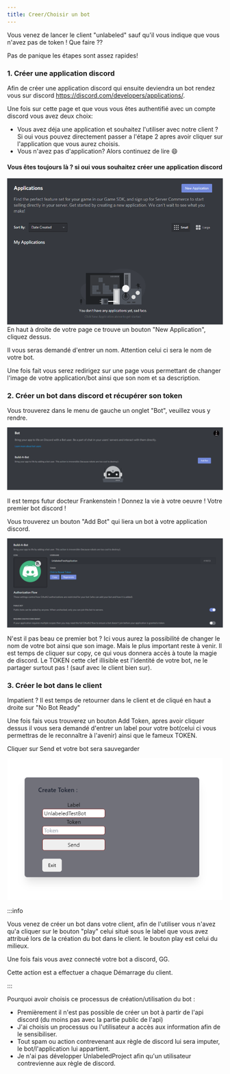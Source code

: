 ```yaml
---
title: Creer/Choisir un bot
---
```


Vous venez de lancer le client "unlabeled" sauf qu'il vous indique que vous n'avez pas de token ! Que faire ??

Pas de panique les étapes sont assez rapides!

### 1. Créer une application discord

Afin de créer une application discord qui ensuite deviendra un bot rendez vous sur discord <https://discord.com/developers/applications/>.

Une fois sur cette page et que vous vous êtes authentifié avec un compte discord vous avez deux choix:

- Vous avez déja une application et souhaitez l'utiliser avec notre client ? Si oui vous pouvez directement passer a l'étape 2 apres avoir cliquer sur l'application que vous aurez choisis.
- Vous n'avez pas d'application? Alors continuez de lire 😄

#### Vous êtes toujours là ? si oui vous souhaitez créer une application discord

![newApp](/img/newApp.png)
En haut à droite de votre page ce trouve un bouton "New Application", cliquez dessus.

Il vous seras demandé d'entrer un nom. Attention celui ci sera le nom de votre bot.

Une fois fait vous serez redirigez sur une page vous permettant de changer l'image de votre application/bot ainsi que son nom et sa description.

### 2. Créer un bot dans discord et récupérer son token

Vous trouverez dans le menu de gauche un onglet "Bot", veuillez vous y rendre.

![BuildABot](/img/buildABot.png)

Il est temps futur docteur Frankenstein ! Donnez la vie à votre oeuvre ! Votre premier bot discord !

Vous trouverez un bouton "Add Bot" qui liera un bot à votre application discord.

![IlEstVivant](/img/itsALIVE.png)

N'est il pas beau ce premier bot ? Ici vous aurez la possibilité de changer le nom de votre bot ainsi que son image. Mais le plus important reste à venir. Il est temps de cliquer sur copy, ce qui vous donnera accès à toute la magie de discord. Le TOKEN cette clef illisible est l'identité de votre bot, ne le partager surtout pas ! (sauf avec le client bien sur).

### 3. Créer le bot dans le client

Impatient ? Il est temps de retourner dans le client et de cliqué en haut a droite sur "No Bot Ready"

Une fois fais vous trouverez un bouton Add Token, apres avoir cliquer dessus il vous sera demandé d'entrer un label pour votre bot(celui ci vous permettras de le reconnaître à l'avenir) ainsi que le fameux TOKEN.

Cliquer sur Send et votre bot sera sauvegarder

![saveBot](/img/saveBot.png)

:::info

Vous venez de créer un bot dans votre client, afin de l'utiliser vous n'avez qu'a cliquer sur le bouton "play" celui situé sous le label que vous avez attribué lors de la création du bot dans le client. le bouton play est celui du milieux.

Une fois fais vous avez connecté votre bot a discord, GG.

Cette action est a effectuer a chaque Démarrage du client.

:::

Pourquoi avoir choisis ce processus de création/utilisation du bot :

- Premièrement il n'est pas possible de créer un bot à partir de l'api discord (du moins pas avec la partie public de l'api)
- J'ai choisis un processus ou l'utilisateur a accès aux information afin de le sensibiliser.
- Tout spam ou action contrevenant aux règle de discord lui sera imputer, le bot/l'application lui appartient.
- Je n'ai pas développer UnlabeledProject afin qu'un utilisateur contrevienne aux règle de discord.
